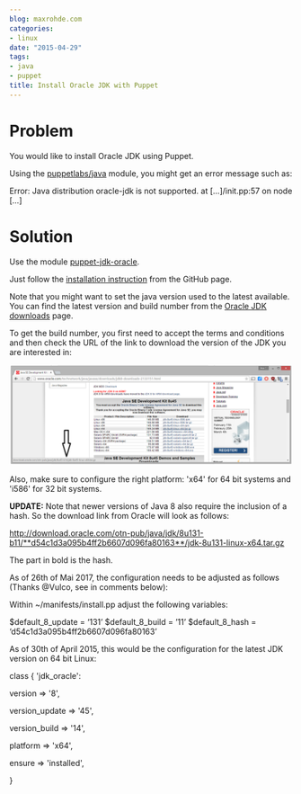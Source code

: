 ```yaml
---
blog: maxrohde.com
categories:
- linux
date: "2015-04-29"
tags:
- java
- puppet
title: Install Oracle JDK with Puppet
---
```


# Problem

You would like to install Oracle JDK using Puppet.

Using the [puppetlabs/java](https://forge.puppetlabs.com/puppetlabs/java) module, you might get an error message such as:

Error: Java distribution oracle-jdk is not supported. at \[…\]/init.pp:57 on node \[…\]

# Solution

Use the module [puppet-jdk-oracle](https://github.com/tylerwalts/puppet-jdk_oracle).

Just follow the [installation instruction](https://github.com/tylerwalts/puppet-jdk_oracle) from the GitHub page.

Note that you might want to set the java version used to the latest available. You can find the latest version and build number from the [Oracle JDK downloads](http://www.oracle.com/technetwork/java/javase/downloads/jdk8-downloads-2133151.html) page.

To get the build number, you first need to accept the terms and conditions and then check the URL of the link to download the version of the JDK you are interested in:

![](images/042915_2332_installorac1.png)

Also, make sure to configure the right platform: 'x64' for 64 bit systems and 'i586' for 32 bit systems.

**UPDATE:** Note that newer versions of Java 8 also require the inclusion of a hash. So the download link from Oracle will look as follows:

http://download.oracle.com/otn-pub/java/jdk/8u131-b11/**d54c1d3a095b4ff2b6607d096fa80163**/jdk-8u131-linux-x64.tar.gz

The part in bold is the hash.

As of 26th of Mai 2017, the configuration needs to be adjusted as follows (Thanks @Vulco, see in comments below):

Within ~/manifests/install.pp adjust the following variables:

$default_8_update = ‘131’ $default_8_build = ’11’ $default_8_hash = ‘d54c1d3a095b4ff2b6607d096fa80163’

As of 30th of April 2015, this would be the configuration for the latest JDK version on 64 bit Linux:

class { 'jdk_oracle':

version => '8',

version_update => '45',

version_build => '14',

platform => 'x64',

ensure => 'installed',

}
